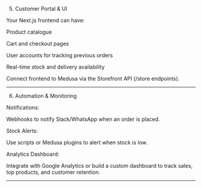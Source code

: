 5. Customer Portal & UI

Your Next.js frontend can have:

Product catalogue

Cart and checkout pages

User accounts for tracking previous orders

Real-time stock and delivery availability

Connect frontend to Medusa via the Storefront API (/store endpoints).

---------

6. Automation & Monitoring

Notifications:

Webhooks to notify Slack/WhatsApp when an order is placed.

Stock Alerts:

Use scripts or Medusa plugins to alert when stock is low.

Analytics Dashboard:

Integrate with Google Analytics or build a custom dashboard to track sales, top products, and customer retention.

---------
